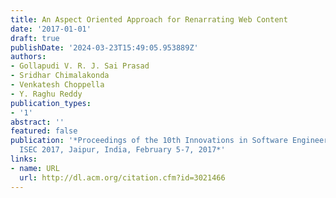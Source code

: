```yaml
---
title: An Aspect Oriented Approach for Renarrating Web Content
date: '2017-01-01'
draft: true
publishDate: '2024-03-23T15:49:05.953889Z'
authors:
- Gollapudi V. R. J. Sai Prasad
- Sridhar Chimalakonda
- Venkatesh Choppella
- Y. Raghu Reddy
publication_types:
- '1'
abstract: ''
featured: false
publication: '*Proceedings of the 10th Innovations in Software Engineering Conference,
  ISEC 2017, Jaipur, India, February 5-7, 2017*'
links:
- name: URL
  url: http://dl.acm.org/citation.cfm?id=3021466
---
```


